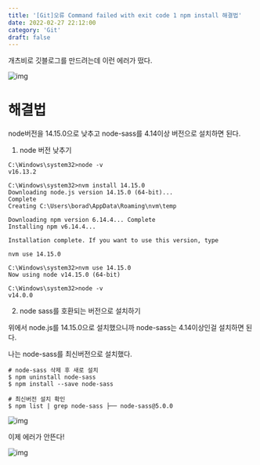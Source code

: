 ```yaml
---
title: '[Git]오류 Command failed with exit code 1 npm install 해결법'
date: 2022-02-27 22:12:00
category: 'Git'
draft: false
---
```


개츠비로 깃블로그를 만드려는데 이런 에러가 떴다.

![img](https://postfiles.pstatic.net/MjAyMjAyMDRfMjk0/MDAxNjQzOTQ5Mjk4NDE1.ZwIwCxhxT5AZJZjF1HRy88LAELt1_F9xyazx_XgRkGQg.cot43IO4vZcHFis_O2EEjiOMLj46lcgWHRxbz3e2fgsg.PNG.evanmacmillan/image.png?type=w966)



# 해결법

node버전을 14.15.0으로 낮추고 node-sass를 4.14이상 버전으로 설치하면 된다.

1. node 버전 낮추기

```
C:\Windows\system32>node -v
v16.13.2

C:\Windows\system32>nvm install 14.15.0
Downloading node.js version 14.15.0 (64-bit)...
Complete
Creating C:\Users\borad\AppData\Roaming\nvm\temp

Downloading npm version 6.14.4... Complete
Installing npm v6.14.4...

Installation complete. If you want to use this version, type

nvm use 14.15.0

C:\Windows\system32>nvm use 14.15.0
Now using node v14.15.0 (64-bit)

C:\Windows\system32>node -v
v14.0.0
```

2. node sass를 호환되는 버전으로 설치하기

위에서 node.js를 14.15.0으로 설치했으니까 node-sass는 4.14이상인걸 설치하면 된다.

나는 node-sass를 최신버전으로 설치했다.

```
# node-sass 삭제 후 새로 설치 
$ npm uninstall node-sass 
$ npm install --save node-sass 

# 최신버전 설치 확인 
$ npm list | grep node-sass ├── node-sass@5.0.0
```

![img](https://postfiles.pstatic.net/MjAyMjAyMDRfMTg3/MDAxNjQzOTUwODcwOTU2.-os7drd3XDQaH5a9LLO6SqbYFzAvZixmsKzgAnSsh48g.PVuOkVRtMMseZcBaLcD6MnVehL0WcfQgdONGYTSJxFgg.PNG.evanmacmillan/image.png?type=w966)

이제 에러가 안뜬다!

![img](https://postfiles.pstatic.net/MjAyMjAyMDRfMjE4/MDAxNjQzOTUyMzY1NTky.vzvn46d6FHkLQ8f6C-thXo4RmdlbbbNNWwbuMjktVvMg.S6lh-7Vlu5xZpPic_8r_M0_HdvJDeGRNRQoPYb3nm88g.PNG.evanmacmillan/image.png?type=w966)

